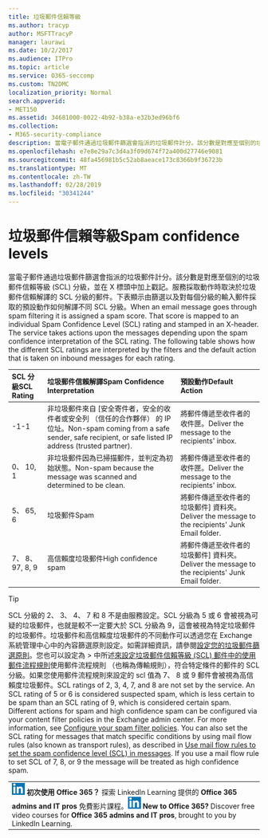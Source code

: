 ```yaml
---
title: 垃圾郵件信賴等級
ms.author: tracyp
author: MSFTTracyP
manager: laurawi
ms.date: 10/2/2017
ms.audience: ITPro
ms.topic: article
ms.service: O365-seccomp
ms.custom: TN2DMC
localization_priority: Normal
search.appverid:
- MET150
ms.assetid: 34681000-0022-4b92-b38a-e32b3ed96bf6
ms.collection:
- M365-security-compliance
description: 當電子郵件通過垃圾郵件篩選會指派的垃圾郵件計分。該分數是對應至個別的垃圾郵件信賴等級 (SCL) 分級，並在 X 標頭中加上戳記。服務採取動作時取決於垃圾郵件信賴解譯的 SCL 分級的郵件。下表顯示由篩選以及對每個分級的輸入郵件採取的預設動作如何解譯不同 SCL 分級。
ms.openlocfilehash: e7e8e29a7c3d4a3f09d674f72a400d27746e9081
ms.sourcegitcommit: 48fa456981b5c52ab8aeace173c8366b9f36723b
ms.translationtype: MT
ms.contentlocale: zh-TW
ms.lasthandoff: 02/28/2019
ms.locfileid: "30341244"
---
```

# <a name="spam-confidence-levels"></a><span data-ttu-id="b8028-106">垃圾郵件信賴等級</span><span class="sxs-lookup"><span data-stu-id="b8028-106">Spam confidence levels</span></span>

<span data-ttu-id="b8028-p102">當電子郵件通過垃圾郵件篩選會指派的垃圾郵件計分。該分數是對應至個別的垃圾郵件信賴等級 (SCL) 分級，並在 X 標頭中加上戳記。服務採取動作時取決於垃圾郵件信賴解譯的 SCL 分級的郵件。下表顯示由篩選以及對每個分級的輸入郵件採取的預設動作如何解譯不同 SCL 分級。</span><span class="sxs-lookup"><span data-stu-id="b8028-p102">When an email message goes through spam filtering it is assigned a spam score. That score is mapped to an individual Spam Confidence Level (SCL) rating and stamped in an X-header. The service takes actions upon the messages depending upon the spam confidence interpretation of the SCL rating. The following table shows how the different SCL ratings are interpreted by the filters and the default action that is taken on inbound messages for each rating.</span></span>
  
|<span data-ttu-id="b8028-111">**SCL 分級**</span><span class="sxs-lookup"><span data-stu-id="b8028-111">**SCL Rating**</span></span>|<span data-ttu-id="b8028-112">**垃圾郵件信賴解譯**</span><span class="sxs-lookup"><span data-stu-id="b8028-112">**Spam Confidence Interpretation**</span></span>|<span data-ttu-id="b8028-113">**預設動作**</span><span class="sxs-lookup"><span data-stu-id="b8028-113">**Default Action**</span></span>|
|:-----|:-----|:-----|
|<span data-ttu-id="b8028-114">-1</span><span class="sxs-lookup"><span data-stu-id="b8028-114">-1</span></span>|<span data-ttu-id="b8028-115">非垃圾郵件來自 [安全寄件者，安全的收件者或安全列 （信任的合作夥伴） 的 IP 位址。</span><span class="sxs-lookup"><span data-stu-id="b8028-115">Non-spam coming from a safe sender, safe recipient, or safe listed IP address (trusted partner).</span></span>|<span data-ttu-id="b8028-116">將郵件傳遞至收件者的收件匣。</span><span class="sxs-lookup"><span data-stu-id="b8028-116">Deliver the message to the recipients' inbox.</span></span>|
|<span data-ttu-id="b8028-117">0、 1</span><span class="sxs-lookup"><span data-stu-id="b8028-117">0, 1</span></span>|<span data-ttu-id="b8028-118">非垃圾郵件因為已掃描郵件，並判定為初始狀態。</span><span class="sxs-lookup"><span data-stu-id="b8028-118">Non-spam because the message was scanned and determined to be clean.</span></span>|<span data-ttu-id="b8028-119">將郵件傳遞至收件者的收件匣。</span><span class="sxs-lookup"><span data-stu-id="b8028-119">Deliver the message to the recipients' inbox.</span></span>|
|<span data-ttu-id="b8028-120">5、 6</span><span class="sxs-lookup"><span data-stu-id="b8028-120">5, 6</span></span>|<span data-ttu-id="b8028-121">垃圾郵件</span><span class="sxs-lookup"><span data-stu-id="b8028-121">Spam</span></span>|<span data-ttu-id="b8028-122">將郵件傳遞至收件者的垃圾郵件] 資料夾。</span><span class="sxs-lookup"><span data-stu-id="b8028-122">Deliver the message to the recipients' Junk Email folder.</span></span>|
|<span data-ttu-id="b8028-123">7、 8、 9</span><span class="sxs-lookup"><span data-stu-id="b8028-123">7, 8, 9</span></span>|<span data-ttu-id="b8028-124">高信賴度垃圾郵件</span><span class="sxs-lookup"><span data-stu-id="b8028-124">High confidence spam</span></span>|<span data-ttu-id="b8028-125">將郵件傳遞至收件者的垃圾郵件] 資料夾。</span><span class="sxs-lookup"><span data-stu-id="b8028-125">Deliver the message to the recipients' Junk Email folder.</span></span>|
   
> [!TIP]
> <span data-ttu-id="b8028-p103">SCL 分級的 2、 3、 4、 7 和 8 不是由服務設定。SCL 分級為 5 或 6 會被視為可疑的垃圾郵件，也就是較不一定要大於 SCL 分級為 9，這會被視為特定垃圾郵件的垃圾郵件。垃圾郵件和高信賴度垃圾郵件的不同動作可以透過您在 Exchange 系統管理中心中的內容篩選原則設定。如需詳細資訊，請參閱[設定您的垃圾郵件篩選原則](configure-your-spam-filter-policies.md)。您也可以設定為 > 中所述[來設定垃圾郵件信賴等級 (SCL) 郵件中的使用郵件流程規則](use-mail-flow-rules-to-set-the-spam-confidence-level-scl-in-messages.md)使用郵件流程規則 （也稱為傳輸規則），符合特定條件的郵件的 SCL 分級。如果您使用郵件流程規則來設定的 scl 值為 7、 8 或 9 郵件會被視為高信賴度垃圾郵件。</span><span class="sxs-lookup"><span data-stu-id="b8028-p103">SCL ratings of 2, 3, 4, 7, and 8 are not set by the service. An SCL rating of 5 or 6 is considered suspected spam, which is less certain to be spam than an SCL rating of 9, which is considered certain spam. Different actions for spam and high confidence spam can be configured via your content filter policies in the Exchange admin center. For more information, see [Configure your spam filter policies](configure-your-spam-filter-policies.md). You can also set the SCL rating for messages that match specific conditions by using mail flow rules (also known as transport rules), as described in [Use mail flow rules to set the spam confidence level (SCL) in messages](use-mail-flow-rules-to-set-the-spam-confidence-level-scl-in-messages.md). If you use a mail flow rule to set SCL of 7, 8, or 9 the message will be treated as high confidence spam.</span></span> 
  
||
|:-----|
|<span data-ttu-id="b8028-p104">![LinkedIn Learning 的短圖示](media/eac8a413-9498-4220-8544-1e37d1aaea13.png) **初次使用 Office 365？**         探索 LinkedIn Learning 提供的 **Office 365 admins and IT pros** 免費影片課程。</span><span class="sxs-lookup"><span data-stu-id="b8028-p104">![The short icon for LinkedIn Learning](media/eac8a413-9498-4220-8544-1e37d1aaea13.png) **New to Office 365?**         Discover free video courses for **Office 365 admins and IT pros**, brought to you by LinkedIn Learning.</span></span>|
   

